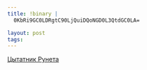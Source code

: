 ```yaml
--- 
title: !binary |
  0KbRi9GC0LDRgtC90LjQuiDQoNGD0L3QtdGC0LA=

layout: post
tags: 
---
```

[Цытатник Рунета](http://bash.org.ru/)
